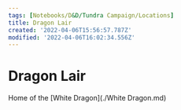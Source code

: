 ```yaml
---
tags: [Notebooks/D&D/Tundra Campaign/Locations]
title: Dragon Lair
created: '2022-04-06T15:56:57.787Z'
modified: '2022-04-06T16:02:34.556Z'
---
```


# Dragon Lair

Home of the [White Dragon](./White Dragon.md)


